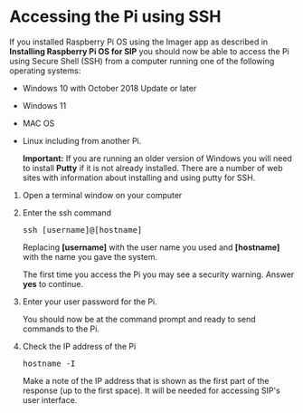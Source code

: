 # Accessing the Pi using SSH

If you installed Raspberry Pi OS using the Imager app as described in **Installing Raspberry Pi OS for SIP** you should now be able to access the Pi using Secure Shell \(SSH\) from a computer running one of the following operating systems:

-   Windows 10 with October 2018 Update or later
-   Windows 11
-   MAC OS
-   Linux including from another Pi.

    **Important:**
    If you are running an older version of Windows you will need to install **Putty** if it is not already installed. There are a number of web sites with information about installing and using putty for SSH.


1.  Open a terminal window on your computer

2.  Enter the ssh command

    <pre>ssh [username]@[hostname]</pre>

    Replacing **[username]** with the user name you used and **[hostname]** with the name you gave the system.

    The first time you access the Pi you may see a security warning. Answer **yes** to continue.

3.  Enter your user password for the Pi.

    You should now be at the command prompt and ready to send commands to the Pi.

4.  Check the IP address of the Pi

    <pre>hostname -I</pre>

    Make a note of the IP address that is shown as the first part of the response \(up to the first space\). It will be needed for accessing SIP's user interface.
